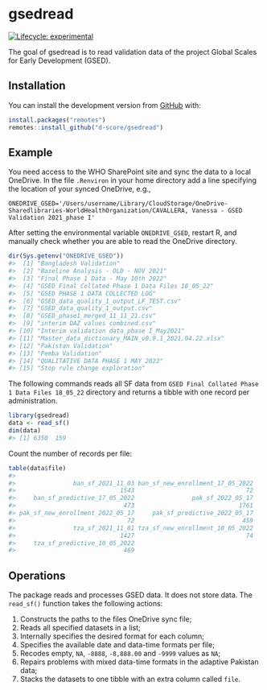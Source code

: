 
<!-- README.md is generated from README.Rmd. Please edit that file -->

# gsedread

<!-- badges: start -->

[![Lifecycle:
experimental](https://img.shields.io/badge/lifecycle-experimental-orange.svg)](https://lifecycle.r-lib.org/articles/stages.html#experimental)
<!-- badges: end -->

The goal of gsedread is to read validation data of the project Global
Scales for Early Development (GSED).

## Installation

You can install the development version from
[GitHub](https://github.com/) with:

``` r
install.packages("remotes")
remotes::install_github("d-score/gsedread")
```

## Example

You need access to the WHO SharePoint site and sync the data to a local
OneDrive. In the file `.Renviron` in your home directory add a line
specifying the location of your synced OneDrive, e.g.,

    ONEDRIVE_GSED='/Users/username/Library/CloudStorage/OneDrive-Sharedlibraries-WorldHealthOrganization/CAVALLERA, Vanessa - GSED Validation 2021_phase I'

After setting the environmental variable `ONEDRIVE_GSED`, restart R, and
manually check whether you are able to read the OneDrive directory.

``` r
dir(Sys.getenv("ONEDRIVE_GSED"))
#>  [1] "Bangladesh Validation"                             
#>  [2] "Baseline Analysis - OLD - NOV 2021"                
#>  [3] "Final Phase 1 Data - May 10th 2022"                
#>  [4] "GSED Final Collated Phase 1 Data Files 18_05_22"   
#>  [5] "GSED PHASE 1 DATA COLLECTED LOG"                   
#>  [6] "GSED_data_quality_1_output_LF_TEST.csv"            
#>  [7] "GSED_data_quality_1_output.csv"                    
#>  [8] "GSED_phase1_merged_11_11_21.csv"                   
#>  [9] "interim DAZ values combined.csv"                   
#> [10] "Interim validation data_phase I_May2021"           
#> [11] "Master_data_dictionary_MAIN_v0.9.1_2021.04.22.xlsx"
#> [12] "Pakistan Validation"                               
#> [13] "Pemba Validation"                                  
#> [14] "QUALITATIVE DATA PHASE 1 MAY 2022"                 
#> [15] "Stop rule change exploration"
```

The following commands reads all SF data from
`GSED Final Collated Phase 1 Data Files 18_05_22` directory and returns
a tibble with one record per administration.

``` r
library(gsedread)
data <- read_sf()
dim(data)
#> [1] 6350  159
```

Count the number of records per file:

``` r
table(data$file)
#> 
#>                ban_sf_2021_11_03 ban_sf_new_enrollment_17_05_2022 
#>                             1543                               72 
#>     ban_sf_predictive_17_05_2022                pak_sf_2022_05_17 
#>                              473                             1761 
#> pak_sf_new_enrollment_2022_05_17     pak_sf_predictive_2022_05_17 
#>                               72                              459 
#>                tza_sf_2021_11_01 tza_sf_new_enrollment_10_05_2022 
#>                             1427                               74 
#>     tza_sf_predictive_10_05_2022 
#>                              469
```

## Operations

The package reads and processes GSED data. It does not store data. The
`read_sf()` function takes the following actions:

1.  Constructs the paths to the files OneDrive sync file;
2.  Reads all specified datasets in a list;
3.  Internally specifies the desired format for each column;
4.  Specifies the available date and data-time formats per file;
5.  Recodes empty, `NA`, `-8888`, `-8,888.00` and `-9999` values as
    `NA`;
6.  Repairs problems with mixed data-time formats in the adaptive
    Pakistan data;
7.  Stacks the datasets to one tibble with an extra column called
    `file`.
